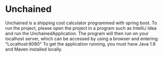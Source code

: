 # Unchained
Unchained is a shipping cost calculator programmed with spring boot. To run the project, please open the project in a program such as IntelliJ Idea and run the UnchainedApplication. The program will then run on your localhost server, which can be accessed by using a browser and entering: "Localhost:8080"
To get the application running, you must have Java 1.8 and Maven installed locally.
